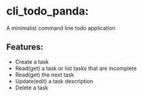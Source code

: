 # cli_todo_panda:
A minimalist command line todo application

## Features:
- Create a task
- Read(get) a task or list tasks that are incomplete
- Read(get) the next task
- Update(edit) a task description
- Delete a task

